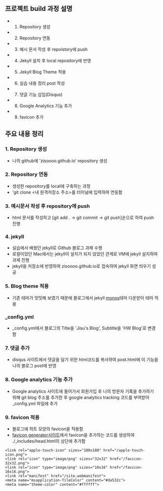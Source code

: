 
## 프로젝트 build 과정 설명
- 1. Repository 생성
- 2. Repository 연동
- 3. 예시 문서 작성 후 repoistory에 push
- 4. Jekyll 설치 후 local repository에 반영
- 5. Jekyll Blog Theme 적용
- 6. 실습 내용 정리 post 작성
- 7. 댓글 기능 삽입(Disqus)
- 8. Google Analytics 기능 추가
- 9. favicon 추가

## 주요 내용 정리 
### 1. Repository 생성
- 나의 github에 'zisoooo.github.io' repository 생성

### 2. Repository 연동
- 생성한 repository를 local에 구축하는 과정
- 'git clone <내 원격저장소 주소>를 터미널에 입력하여 연동함

### 3. 예시문서 작성 후 repository에 push
- html 문서를 작성하고 [git add . ->  git commit  ->  git push]순으로 하여 push 진행

### 4. jekyll
- 실습에서 배웠던 jekyll로  Github 블로그 과제 수행
- 로컬이었던 Mac에서는 jekyll이 설치가 되지 않았던 관계로 VM에 jekyll 설치하여 과제 진행
- jekyll을 저장소에 반영하여 zisoooo.github.io로 접속하여 jekyll 화면 띄우기 성공

### 5. Blog theme 적용
- 기존 테마가 밋밋해 보였기 때문에 블로그에서 jekyll [monos](http://jekyllthemes.org/themes/monos/)테마 다운받아 테마 적용


### _config.yml
- _config.yml에서 블로그의 Title을 'Jisu's Blog', Subtitle을 'HW Blog'로 변경함

### 7. 댓글 추가
- disqus 사이트에서 댓글을 달기 위한 html코드를 복사하여 post.html에 이 기능을 나의 블로그 post에 반영

### 8. Google analytics 기능 추가
- Google analytics 사이트에 들어가서 회원가입 후 나의 방문자 기록을 추가하기 위해 git blog 주소를 추가한 후 google analytics tracking 코드를 부여받아 _config.yml 파일에 추가
### 9. favicon 적용
- 블로그에 하트 모양의 favicon을 적용함
- [favicon generator사이트](https://www.favicon-generator.org)에서 favicon을 추가하는 코드를 생성하여 ./_includes/head.html의 상단에 추가함
```
<link rel="apple-touch-icon" sizes="180x180" href="/apple-touch-icon.png">
<link rel="icon" type="image/png" sizes="32x32" href="/favicon-32x32.png">
<link rel="icon" type="image/png" sizes="16x16" href="/favicon-16x16.png">
<link rel="manifest" href="/site.webmanifest">
<meta name="msapplication-TileColor" content="#da532c">
<meta name="theme-color" content="#ffffff">
```



